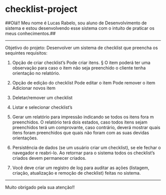 # checklist-project

##Olá!! Meu nome é Lucas Rabelo, sou aluno de Desenvolvimento de sistema e estou desenvolvendo
esse sistema com o intuito de praticar os meus conhecimentos.##
_________________________________________________________________________________________________________________________________________
Objetivo do projeto:
Desenvolver um sistema de checklist que preencha os sequintes requisitos:
1.  Opção de criar checklist’s Pode criar itens.
§  O item poderá ter uma observação para caso o item não seja preenchido o cliente tenha orientação no relatório.

2.  Opção de edição do checklist
      Pode editar o item
      Pode remover o item
      Adicionar novos item

3.  Deletar/remover um checklist

4.  Listar e selecionar checklist’s

5.  Gerar um relatório para impressão indicando se todos os itens fora m preenchidos. O relatório terá dois estados, caso todos itens sejam preenchidos terá um comprovante, caso contrário, deverá mostrar quais itens foram preenchidos que quais não foram com as suas devidas orientações.

6.  Persistência de dados (se um usuário criar um checklist), se ele fechar o navegador e reabri-lo. Ao retornar para o sistema todos os checklist’s criados devem permanecer criados.

7.   Você deve criar um registro de log para auditar as ações (listagem, criação, atualização e remoção de checklist) feitas no sistema.
-----------------------------------------------------------------------------------------------------------------------------------------
Muito obrigado pela sua atenção!!
